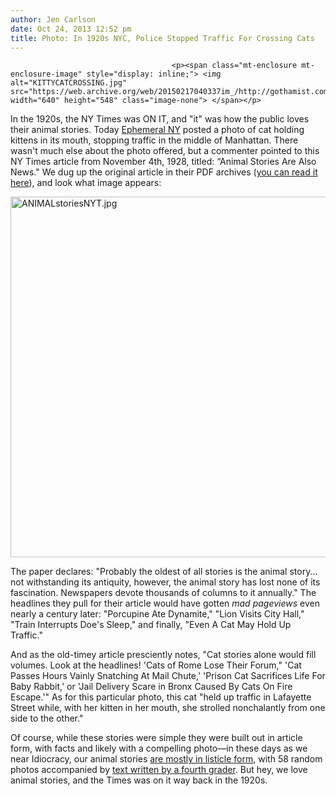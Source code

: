 ```yaml
---
author: Jen Carlson
date: Oct 24, 2013 12:52 pm
title: Photo: In 1920s NYC, Police Stopped Traffic For Crossing Cats
---
```


	
										<p><span class="mt-enclosure mt-enclosure-image" style="display: inline;"> <img alt="KITTYCATCROSSING.jpg" src="https://web.archive.org/web/20150217040337im_/http://gothamist.com/attachments/arts_jen/KITTYCATCROSSING.jpg" width="640" height="548" class="image-none"> </span></p>

<p>In the 1920s, the NY Times was ON IT, and &quot;it&quot; was how the public loves their animal stories. Today <a href="https://web.archive.org/web/20150217040337/http://ephemeralnewyork.wordpress.com/2013/10/24/the-cat-that-stopped-traffic-in-1920s-new-york/">Ephemeral NY</a> posted a photo of cat holding kittens in its mouth, stopping traffic in the middle of Manhattan. There wasn&apos;t much else about the photo offered, but a commenter pointed to this NY Times article from November 4th, 1928, titled: &#x201C;Animal Stories Are Also News.&quot; We dug up the original article in their PDF archives (<a href="https://web.archive.org/web/20150217040337/http://query.nytimes.com/mem/archive/pdf?res=F00916F93955167A93C6A9178AD95F4C8285F9">you can read it here</a>), and look what image appears:</p>

<p><span class="mt-enclosure mt-enclosure-image" style="display: inline;"> <img alt="ANIMALstoriesNYT.jpg" src="https://web.archive.org/web/20150217040337im_/http://gothamist.com/attachments/arts_jen/ANIMALstoriesNYT.jpg" width="640" height="577" class="image-none"> </span></p>

<p>The paper declares: &quot;Probably the oldest of all stories is the animal story... not withstanding its antiquity, however, the animal story has lost none of its fascination. Newspapers devote thousands of columns to it annually.&quot; The headlines they pull for their article would have gotten <em>mad pageviews</em> even nearly a century later: &quot;Porcupine Ate Dynamite,&quot; &quot;Lion Visits City Hall,&quot; &quot;Train Interrupts Doe&apos;s Sleep,&quot; and finally, &quot;Even A Cat May Hold Up Traffic.&quot; </p>

<p>And as the old-timey article presciently notes, &quot;Cat stories alone would fill volumes. Look at the headlines! &apos;Cats of Rome Lose Their Forum,&quot; &apos;Cat Passes Hours Vainly Snatching At Mail Chute,&apos; &apos;Prison Cat Sacrifices Life For Baby Rabbit,&apos; or &apos;Jail Delivery Scare in Bronx Caused By Cats On Fire Escape.&apos;&quot; As for this particular photo, this cat &quot;held up traffic in Lafayette Street while, with her kitten in her mouth, she strolled nonchalantly from one side to the other.&quot;</p>

<p>Of course, while these stories were simple they were built out in article form, with facts and likely with a compelling photo&#x2014;in these days as we near Idiocracy, our animal stories <a href="https://web.archive.org/web/20150217040337/http://www.thebestpageintheuniverse.net/c.cgi?u=buzzfeed">are mostly in listicle form</a>, with 58 random photos accompanied by <a href="https://web.archive.org/web/20150217040337/http://buzzfeedminusgifs.tumblr.com/">text written by a fourth grader</a>. But hey, we love animal stories, and the Times was on it way back in the 1920s.</p>					
										
									
				
